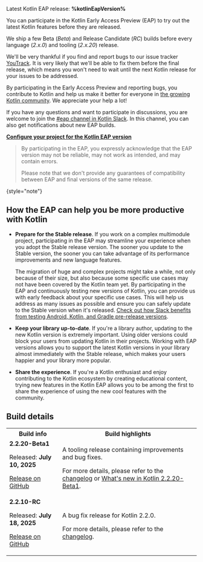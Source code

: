 [//]: # (title: Participate in the Kotlin Early Access Preview)

<tldr>
    <p>Latest Kotlin EAP release: <strong>%kotlinEapVersion%</strong></p>
</tldr>

You can participate in the Kotlin Early Access Preview (EAP) to try out the latest Kotlin features before they are released.

We ship a few Beta (_Beta_) and Release Candidate (_RC_) builds before every language (_2.x.0_) and tooling (_2.x.20_) release. 

We'll be very thankful if you find and report bugs to our issue tracker [YouTrack](https://kotl.in/issue). 
It is very likely that we'll be able to fix them before the final release, which means you won't need to wait until the next Kotlin release for your issues to be addressed. 

By participating in the Early Access Preview and reporting bugs, you contribute to Kotlin and help us make it better 
for everyone in [the growing Kotlin community](https://kotlinlang.org/community/). We appreciate your help a lot! 

If you have any questions and want to participate in discussions, you are welcome to join the [#eap channel in Kotlin Slack](https://app.slack.com/client/T09229ZC6/C0KLZSCHF). 
In this channel, you can also get notifications about new EAP builds.

**[Configure your project for the Kotlin EAP version](configure-build-for-eap.md)**

> By participating in the EAP, you expressly acknowledge that the EAP version may not be reliable, may not work as intended, and may contain errors.
>
> Please note that we don't provide any guarantees of compatibility between EAP and final versions of the same release. 
>
{style="note"}

## How the EAP can help you be more productive with Kotlin

* **Prepare for the Stable release**. If you work on a complex multimodule project, participating in the EAP may streamline 
  your experience when you adopt the Stable release version. The sooner you update to the Stable version, the sooner you 
  can take advantage of its performance improvements and new language features. 

  The migration of huge and complex projects might take a while, not only because of their size, but also because some 
  specific use cases may not have been covered by the Kotlin team yet. By participating in the EAP and continuously testing 
  new versions of Kotlin, you can provide us with early feedback about your specific use cases. This will help us address 
  as many issues as possible and ensure you can safely update to the Stable version when it's released. [Check out how 
  Slack benefits from testing Android, Kotlin, and Gradle pre-release versions](https://slack.engineering/shadow-jobs/).
* **Keep your library up-to-date**. If you're a library author, updating to the new Kotlin version is extremely important. 
  Using older versions could block your users from updating Kotlin in their projects. Working with EAP versions allows you to support the latest Kotlin versions in your library almost immediately with the Stable release, which makes your users happier and your library more popular.
* **Share the experience**. If you're a Kotlin enthusiast and enjoy contributing to the Kotlin ecosystem by creating 
  educational content, trying new features in the Kotlin EAP allows you to be among the first to share the experience of 
  using the new cool features with the community.

## Build details

<!-- _No preview versions are currently available._ -->

<table>
    <tr>
        <th>Build info</th>
        <th>Build highlights</th>
    </tr>
    <tr>
        <td><strong>2.2.20-Beta1</strong>
            <p>Released: <strong>July 10, 2025</strong></p>
            <p><a href="https://github.com/JetBrains/kotlin/releases/tag/v2.2.20-Beta1" target="_blank">Release on GitHub</a></p>
        </td>
        <td>
            <p>A tooling release containing improvements and bug fixes.</p>
            <p>For more details, please refer to the <a href="https://github.com/JetBrains/kotlin/releases/tag/v2.2.20-Beta1">changelog</a> or <a href="whatsnew-eap.md">What's new in Kotlin 2.2.20-Beta1</a>.</p>
        </td>
    </tr>
    <tr>
        <td><strong>2.2.10-RC</strong>
            <p>Released: <strong>July 18, 2025</strong></p>
            <p><a href="https://github.com/JetBrains/kotlin/releases/tag/v2.2.10-RC" target="_blank">Release on GitHub</a></p>
        </td>
        <td>
            <p>A bug fix release for Kotlin 2.2.0.</p>
            <p>For more details, please refer to the <a href="https://github.com/JetBrains/kotlin/releases/tag/v2.2.10-RC">changelog</a>.</p>
        </td>
    </tr>
</table>
